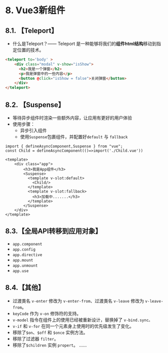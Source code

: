 # 8. Vue3新组件

## 8.1. 【Teleport】

- 什么是Teleport？—— Teleport 是一种能够将我们的**组件html结构**移动到指定位置的技术。

```html
<teleport to='body' >
    <div class="modal" v-show="isShow">
      <h2>我是一个弹窗</h2>
      <p>我是弹窗中的一些内容</p>
      <button @click="isShow = false">关闭弹窗</button>
    </div>
</teleport>
```

## 8.2. 【Suspense】

- 等待异步组件时渲染一些额外内容，让应用有更好的用户体验
- 使用步骤： 
   - 异步引入组件
   - 使用`Suspense`包裹组件，并配置好`default` 与 `fallback`

```tsx
import { defineAsyncComponent,Suspense } from "vue";
const Child = defineAsyncComponent(()=>import('./Child.vue'))
```

```vue
<template>
    <div class="app">
        <h3>我是App组件</h3>
        <Suspense>
          <template v-slot:default>
            <Child/>
          </template>
          <template v-slot:fallback>
            <h3>加载中.......</h3>
          </template>
        </Suspense>
    </div>
</template>
```

## 8.3.【全局API转移到应用对象】

- `app.component`
- `app.config`
- `app.directive`
- `app.mount`
- `app.unmount`
- `app.use`

## 8.4.【其他】

-  过渡类名 `v-enter` 修改为 `v-enter-from`、过渡类名 `v-leave` 修改为 `v-leave-from`。 
-  `keyCode` 作为 `v-on` 修饰符的支持。 
-  `v-model` 指令在组件上的使用已经被重新设计，替换掉了 `v-bind.sync。` 
-  `v-if` 和 `v-for` 在同一个元素身上使用时的优先级发生了变化。 
-  移除了`$on`、`$off` 和 `$once` 实例方法。 
-  移除了过滤器 `filter`。 
-  移除了`$children` 实例 `propert`。
...... 
